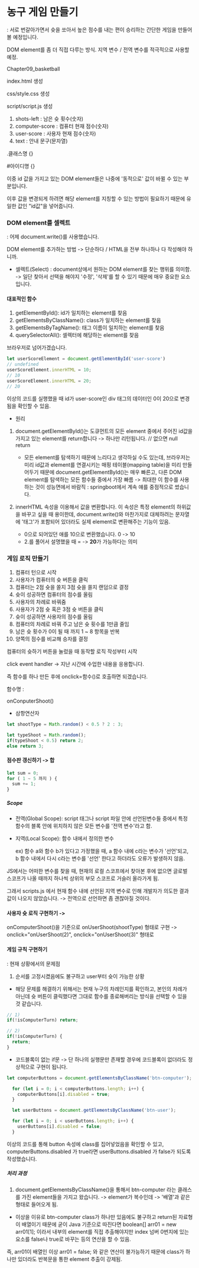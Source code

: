 # 농구 게임 만들기
: 서로 번갈아가면서 슛을 쏘아서 높은 점수를 내는 편이 승리하는 간단한 게임을 만들어볼 예정입니다.

DOM element를 좀 더 직접 다루는 방식. 지역 변수 / 전역 변수를 적극적으로 사용할 예정.

Chapter09_basketball

index.html 생성

css/style.css 생성

script/script.js 생성

1. shots-left : 남은 슛 횟수(숫자)
2. computer-score : 컴퓨터 현재 점수(숫자)
3. user-score : 사용자 현재 점수(숫자)
4. text : 안내 문구(문자열)

.클래스명 {}

#아이디명 {}

이중 id 값을 가지고 있는 DOM element들은 나중에 '동적으로' 값이 바뀔 수 있는 부분입니다.

이후 값을 변경되게 하려면 해당 element를 지칭할 수 있는 방법이 필요하기 때문에 유일한 값인 "id값"을 넣어줍니다.

### DOM element를 셀렉트
: 어제 document.write()를 사용했습니다.

DOM element를 추가하는 방법 -> 단순하다 / HTML을 전부 하나하나 다 작성해야 하니까.

- 셀렉트(Select) : document상에서 원하는 DOM element를 찾는 행위를 의미함. -> 일단 찾아서 선택을 해야지 '수정', '삭제'를 할 수 있기 때문에 매우 중요한 요소입니다.

#### 대표적인 함수
1. getElementById(): id가 일치하는 element를 찾음
2. getElementsByClassName(): class가 일치하는 element를 찾음
3. getElementsByTagName(): 태그 이름이 일치하는 element를 찾음
4. querySelectorAll(): 셀렉터에 해당하는 element를 찾음

브라우저로 넘어가겠습니다.
```javascript
let userScoreElement = document.getElementById('user-score')
// undefined
userScoreElement.innerHTML = 10;
// 10
userScoreElement.innerHTML = 20;
// 20
```
이상의 코드를 실행했을 때 id가 user-score인 div 태그의 데이터인 0이 20으로 변경됨을 확인할 수 있음.

- 원리
1. document.getElementById()는 도큐먼트의 모든 element 중에서 주어진 id값을 가지고 있는 element를 return합니다 -> 하나만 리턴됩니다. // 없으면 null return

    - 모든 element를 탐색하기 때문에 느리다고 생각하실 수도 있는데, 브라우저는 미리 id값과 element를 연결시키는 매핑 테이블(mapping table)을 미리 만들어두기 때문에 document.getElementById()는 매우 빠른고, 다른 DOM element를 탐색하는 모든 함수들 중에서 가장 빠름 -> 최대한 이 함수를 사용하는 것이 성능면에서 바람직 : springboot에서 계속 얘를 중점적으로 썼습니다.

2. innerHTML 속성을 이용해서 값을 변환합니다. 이 속성은 특정 element의 하위값을 바꾸고 싶을 때 용이한데, document.write()와 마찬가지로 대체하려는 문자열에 '태그'가 포함되어 있더라도 실제 element로 변환해주는 기능이 있음.

    - 0으로 되어있던 애를 10으로 변환했습니다. 0 -> 10
    - 2.를 풀어서 설명했을 때 = -> <b>20</b>가 가능하다는 의미

### 게임 로직 만들기
1. 컴퓨터 턴으로 시작
2. 사용자가 컴퓨터의 슛 버튼을 클릭
3. 컴퓨터는 2점 슛을 쏠지 3점 슛을 쏠지 랜덤으로 결정
4. 슛이 성공하면 컴퓨터의 점수를 올림
5. 사용자의 차례로 바꿔줌
6. 사용자가 2점 슛 혹은 3점 슛 버튼을 클릭
7. 슛이 성공하면 사용자의 점수를 올림
8. 컴퓨터의 차례로 바꿔 주고 남은 슛 횟수를 1만큼 줄임
9. 남은 슛 횟수가 0이 될 때 까지 1 ~ 8 항목을 반복
10. 양쪽의 점수를 비교해 승자를 결정

컴퓨터의 슛하기 버튼을 눌렀을 때 동작할 로직 작성부터 시작

click event handler -> 지난 시간에 수업한 내용을 응용합니다.

즉 함수를 하나 만든 후에 onclick=함수()로 호출하면 되겠습니다.

함수명 :

onConputerShoot()

- 삼항연산자
```javascript
let shootType = Math.random() < 0.5 ? 2 : 3;

let typeShoot = Math.random();
if(typeShoot < 0.5) return 2;
else return 3;
```

#### 점수판 갱신하기 -> 합
```javascript
let sum = 0;
for ( 1 ~ 5 까지 ) {
  sum += 1;
}
```

##### Scope
- 전역(Global Scope): script 태그나 script 파일 안에 선언된변수들 중에서 특정 함수의 블록 안에 위치하지 않은 모든 변수를 '전역 변수'라고 함.
- 지역(Local Scope): 함수 내에서 정의한 변수

    ex) 함수 a와 함수 b가 있다고 가정했을 때, a 함수 내에 c라는 변수가 '선언'되고, b 함수 내에서 다시 c라는 변수를 '선언' 한다고 하더라도 오류가 발생하지 않음.

JS에서는 어떠한 변수를 찾을 때, 현재의 로컬 스코프에서 찾아본 후에 없으면 글로벌 스코프가 나올 때까지 하나씩 상위의 부모 스코프로 거슬러 올라가게 됨.

그래서 scripts.js 에서 현재 함수 내에 선언된 지역 변수로 인해 개발자가 의도한 결과값이 나오지 않았습니다. -> 전역으로 선언하면 좀 괜찮아질 것이다.

#### 사용자 슛 로직 구현하기 ->
onComputerShoot()을 기준으로
onUserShoot(shootType) 형태로 구현 -> onclick="onUserShoot(2)", onclick="onUserShoot(3)" 형태로

#### 게임 규칙 구현하기
: 현재 상황에서의 문제점

1. 순서를 고정시켰음에도 불구하고 user부터 슛이 가능한 상황
- 해당 문제를 해결하기 위해서는 현재 누구의 차례인지를 확인하고, 본인의 차례가 아닌데 슛 버튼이 클릭했다면 그대로 함수를 종료해버리는 방식을 선택할 수 있을 것 같습니다.

```javascript
// 1)
if(!isComputerTurn) return;

// 2)
if(!isComputerTurn) {
  return;
} 
```
- 코드블록이 없는 if문 -> 단 하나의 실행문만 존재할 경우에 코드블록이 없더라도 정상적으로 구현이 됩니다.

```javascript
let computerButtons = document.getElementsByClassName('btn-computer');

  for (let i = 0; i < computerButtons.length; i++) {
    computerButtons[i].disabled = true;
  }

  let userButtons = document.getElementsByClassName('btn-user');

  for (let i = 0; i < userButtons.length; i++) {
    userButtons[i].disabled = false;
  }
```
이상의 코드를 통해 button 속성에 class를 집어넣었음을 확인할 수 있고, computerButtons.disabled 가 true라면 userButtons.disabled 가 false가 되도록 작성했습니다.

##### 처리 과정
1. document.getElementsByClassName()을 통해서 btn-computer 라는 클래스를 가진 element들을 가지고 왔습니다. -> element가 복수인데 -> '배열'과 같은 형태로 들어오게 됨.

- 이상을 이유로 btn-computer class가 하나만 있음에도 불구하고 return된 자료형이 배열이기 때문에 굳이 Java 기준으로 따진다면 
boolean[] arr01 = new arr01[1]; 이라서 내부의 element를 직접 추출해야지만 index 넘버 0번지에 있는 요소를 false나 true로 바꾸는 등의 연산을 할 수 있음.

즉, arr01이 배열인 이상 arr01 = false; 와 같은 연산이 불가능하기 때문에 class가 하나만 있더라도 반복문을 통한 element 추출이 강제됨.

